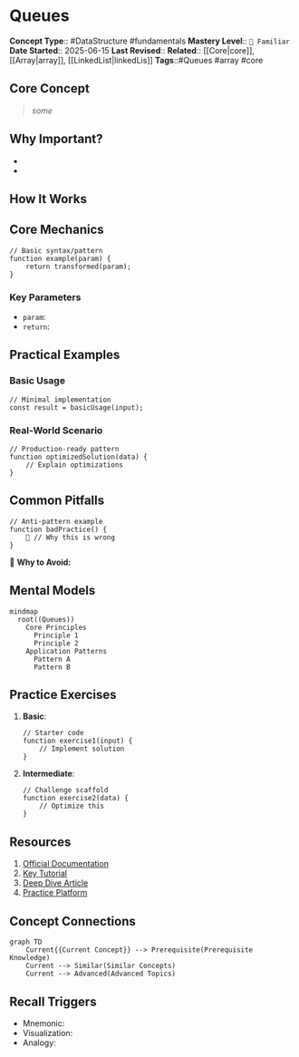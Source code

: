 # Queues

**Concept Type**:: #DataStructure #fundamentals
**Mastery Level**:: `🧠 Familiar`
**Date Started**:: 2025-06-15
**Last Revised**::
**Related**:: [[Core|core]], [[Array|array]], [[LinkedList|linkedLis]]
**Tags**::#Queues #array #core

## Core Concept

> _some_

## Why Important?

-
-

## How It Works

## Core Mechanics

```<language>
// Basic syntax/pattern
function example(param) {
    return transformed(param);
}
```

### Key Parameters

- `param`:
- `return`:

## Practical Examples

### Basic Usage

```<language>
// Minimal implementation
const result = basicUsage(input);
```

### Real-World Scenario

```<language>
// Production-ready pattern
function optimizedSolution(data) {
    // Explain optimizations
}
```

## Common Pitfalls

```<language>
// Anti-pattern example
function badPractice() {
    🚫 // Why this is wrong
}
```

🛑 **Why to Avoid:**

## Mental Models

```mermaid
mindmap
  root((Queues))
    Core Principles
      Principle 1
      Principle 2
    Application Patterns
      Pattern A
      Pattern B
```

## Practice Exercises

1. **Basic**:
   ```<language>
   // Starter code
   function exercise1(input) {
       // Implement solution
   }
   ```
2. **Intermediate**:
   ```<language>
   // Challenge scaffold
   function exercise2(data) {
       // Optimize this
   }
   ```

## Resources

1. [Official Documentation]()
2. [Key Tutorial]()
3. [Deep Dive Article]()
4. [Practice Platform]()

## Concept Connections

```mermaid
graph TD
    Current{{Current Concept}} --> Prerequisite(Prerequisite Knowledge)
    Current --> Similar(Similar Concepts)
    Current --> Advanced(Advanced Topics)
```

## Recall Triggers

- Mnemonic:
- Visualization:
- Analogy:
